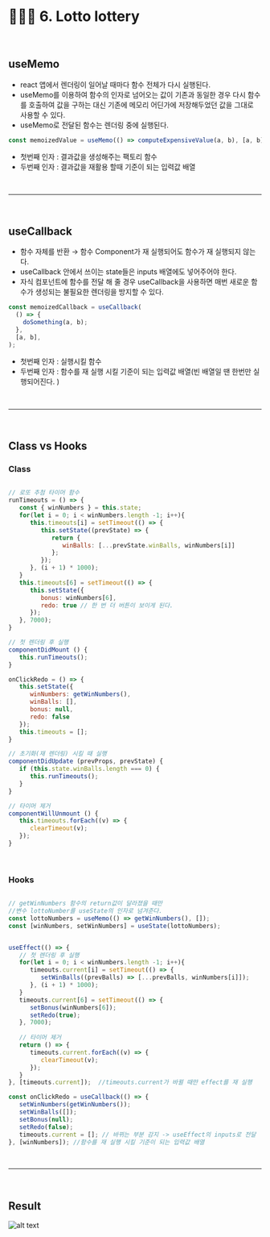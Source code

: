 # 🤹🏼‍♀️ 6. Lotto lottery



<br>

## useMemo
* react 앱에서 렌더링이 일어날 때마다 함수 전체가 다시 실행된다. 
* useMemo를 이용하여 함수의 인자로 넘어오는 값이 기존과 동일한 경우 다시 함수를 호출하여 값을 구하는 대신 기존에 메모리 어딘가에 저장해두었던 값을 그대로 사용할 수 있다. 
* useMemo로 전달된 함수는 렌더링 중에 실행된다.
```javascript
const memoizedValue = useMemo(() => computeExpensiveValue(a, b), [a, b]);
```
* 첫번째 인자 : 결과값을 생성해주는 팩토리 함수
* 두번째 인자 : 결과값을 재활용 할때 기준이 되는 입력값 배열

<br>

---

<br>

## useCallback
* 함수 자체를 반환  → 함수 Component가 재 실행되어도 함수가 재 실행되지 않는다.
* useCallback 안에서 쓰이는 state들은 inputs 배열에도 넣어주어야 한다.
* 자식 컴포넌트에 함수를 전달 해 줄 경우 useCallback을 사용하면 매번 새로운 함수가 생성되는 불필요한 렌더링을 방지할 수 있다.
```javascript
const memoizedCallback = useCallback(
  () => {
    doSomething(a, b);
  },
  [a, b],
);
```
* 첫번째 인자 : 실행시킬 함수
* 두번째 인자 : 함수를 재 실행 시킬 기준이 되는 입력값 배열(빈 배열일 땐 한번만 실행되어진다. )

<br>

---

<br>

## Class vs Hooks

### Class


```javascript

// 로또 추첨 타이머 함수
runTimeouts = () => {
   const { winNumbers } = this.state; 
   for(let i = 0; i < winNumbers.length -1; i++){
      this.timeouts[i] = setTimeout(() => {
         this.setState((prevState) => {
            return {
               winBalls: [...prevState.winBalls, winNumbers[i]]
            };
         });
      }, (i + 1) * 1000);
   }
   this.timeouts[6] = setTimeout(() => {
      this.setState({
         bonus: winNumbers[6],
         redo: true // 한 번 더 버튼이 보이게 된다. 
      });
   }, 7000); 
}

// 첫 렌더링 후 실행
componentDidMount () {
   this.runTimeouts();
}

onClickRedo = () => {
   this.setState({
      winNumbers: getWinNumbers(), 
      winBalls: [], 
      bonus: null, 
      redo: false
   });
   this.timeouts = [];
}

// 초기화(재 렌더링) 시킬 때 실행
componentDidUpdate (prevProps, prevState) {
   if (this.state.winBalls.length === 0) {
      this.runTimeouts();
   }
}

// 타이머 제거
componentWillUnmount () {
   this.timeouts.forEach((v) => {
      clearTimeout(v);
   });
}

```


<br>

### Hooks
```javascript

// getWinNumbers 함수의 return값이 달라졌을 때만 
//변수 lottoNumber를 useState의 인자로 넘겨준다. 
const lottoNumbers = useMemo(() => getWinNumbers(), []);
const [winNumbers, setWinNumbers] = useState(lottoNumbers);


useEffect(() => {
   // 첫 렌더링 후 실행
   for(let i = 0; i < winNumbers.length -1; i++){
      timeouts.current[i] = setTimeout(() => {
         setWinBalls((prevBalls) => [...prevBalls, winNumbers[i]]);
      }, (i + 1) * 1000);
   }
   timeouts.current[6] = setTimeout(() => {
      setBonus(winNumbers[6]);
      setRedo(true);
   }, 7000); 
   
   // 타이머 제거
   return () => {
      timeouts.current.forEach((v) => {
         clearTimeout(v);
      });
   }
}, [timeouts.current]);  //timeouts.current가 바뀔 때만 effect를 재 실행

const onClickRedo = useCallback(() => {
   setWinNumbers(getWinNumbers());
   setWinBalls([]);
   setBonus(null);
   setRedo(false);
   timeouts.current = []; // 바뀌는 부분 감지 -> useEffect의 inputs로 전달
}, [winNumbers]); //함수를 재 실행 시킬 기준이 되는 입력값 배열

```
<br>

---
<br>

## Result

![alt text](https://github.com/sroovy/react-app/blob/master/webgame/img/lotto.JPG?raw=true "Lotto")